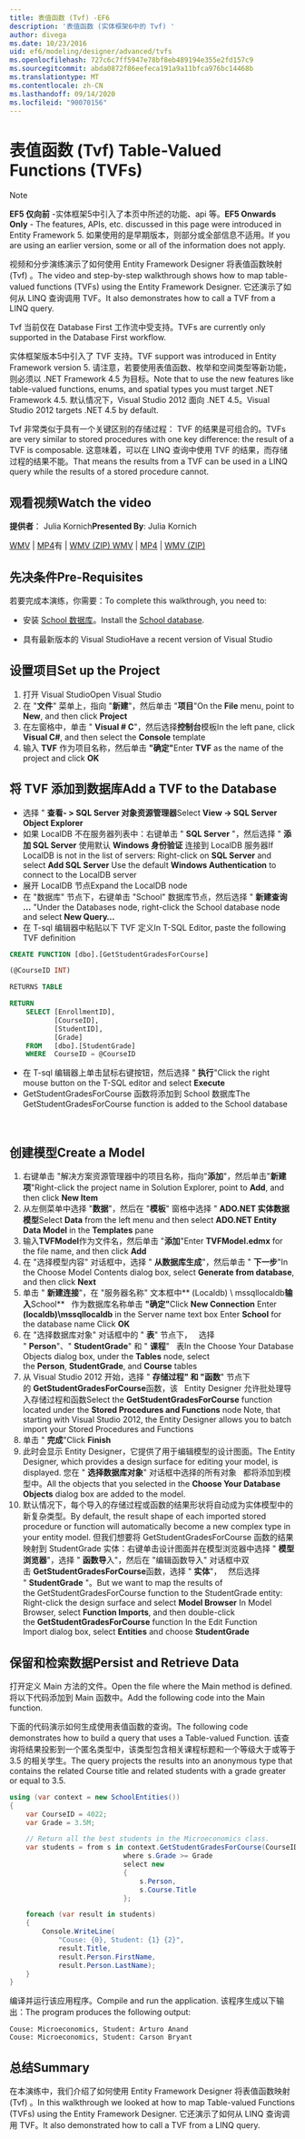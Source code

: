 ```yaml
---
title: 表值函数 (Tvf) -EF6
description: '表值函数 (实体框架6中的 Tvf) '
author: divega
ms.date: 10/23/2016
uid: ef6/modeling/designer/advanced/tvfs
ms.openlocfilehash: 727c6c7ff5947e78bf8eb489194e355e2fd157c9
ms.sourcegitcommit: abda0872f86eefeca191a9a11bfca976bc14468b
ms.translationtype: MT
ms.contentlocale: zh-CN
ms.lasthandoff: 09/14/2020
ms.locfileid: "90070156"
---
```

# <a name="table-valued-functions-tvfs"></a><span data-ttu-id="97f24-103">表值函数 (Tvf) </span><span class="sxs-lookup"><span data-stu-id="97f24-103">Table-Valued Functions (TVFs)</span></span>
> [!NOTE]
> <span data-ttu-id="97f24-104">**EF5 仅向前** -实体框架5中引入了本页中所述的功能、api 等。</span><span class="sxs-lookup"><span data-stu-id="97f24-104">**EF5 Onwards Only** - The features, APIs, etc. discussed in this page were introduced in Entity Framework 5.</span></span> <span data-ttu-id="97f24-105">如果使用的是早期版本，则部分或全部信息不适用。</span><span class="sxs-lookup"><span data-stu-id="97f24-105">If you are using an earlier version, some or all of the information does not apply.</span></span>

<span data-ttu-id="97f24-106">视频和分步演练演示了如何使用 Entity Framework Designer 将表值函数映射 (Tvf) 。</span><span class="sxs-lookup"><span data-stu-id="97f24-106">The video and step-by-step walkthrough shows how to map table-valued functions (TVFs) using the Entity Framework Designer.</span></span> <span data-ttu-id="97f24-107">它还演示了如何从 LINQ 查询调用 TVF。</span><span class="sxs-lookup"><span data-stu-id="97f24-107">It also demonstrates how to call a TVF from a LINQ query.</span></span>

<span data-ttu-id="97f24-108">Tvf 当前仅在 Database First 工作流中受支持。</span><span class="sxs-lookup"><span data-stu-id="97f24-108">TVFs are currently only supported in the Database First workflow.</span></span>

<span data-ttu-id="97f24-109">实体框架版本5中引入了 TVF 支持。</span><span class="sxs-lookup"><span data-stu-id="97f24-109">TVF support was introduced in Entity Framework version 5.</span></span> <span data-ttu-id="97f24-110">请注意，若要使用表值函数、枚举和空间类型等新功能，则必须以 .NET Framework 4.5 为目标。</span><span class="sxs-lookup"><span data-stu-id="97f24-110">Note that to use the new features like table-valued functions, enums, and spatial types you must target .NET Framework 4.5.</span></span> <span data-ttu-id="97f24-111">默认情况下，Visual Studio 2012 面向 .NET 4.5。</span><span class="sxs-lookup"><span data-stu-id="97f24-111">Visual Studio 2012 targets .NET 4.5 by default.</span></span>

<span data-ttu-id="97f24-112">Tvf 非常类似于具有一个关键区别的存储过程： TVF 的结果是可组合的。</span><span class="sxs-lookup"><span data-stu-id="97f24-112">TVFs are very similar to stored procedures with one key difference: the result of a TVF is composable.</span></span> <span data-ttu-id="97f24-113">这意味着，可以在 LINQ 查询中使用 TVF 的结果，而存储过程的结果不能。</span><span class="sxs-lookup"><span data-stu-id="97f24-113">That means the results from a TVF can be used in a LINQ query while the results of a stored procedure cannot.</span></span>

## <a name="watch-the-video"></a><span data-ttu-id="97f24-114">观看视频</span><span class="sxs-lookup"><span data-stu-id="97f24-114">Watch the video</span></span>

<span data-ttu-id="97f24-115">**提供者**： Julia Kornich</span><span class="sxs-lookup"><span data-stu-id="97f24-115">**Presented By**: Julia Kornich</span></span>

<span data-ttu-id="97f24-116">[WMV](https://download.microsoft.com/download/6/0/A/60A6E474-5EF3-4E1E-B9EA-F51D2DDB446A/HDI-ITPro-MSDN-winvideo-tvf.wmv)  | [MP4](https://download.microsoft.com/download/6/0/A/60A6E474-5EF3-4E1E-B9EA-F51D2DDB446A/HDI-ITPro-MSDN-mp4video-tvf.m4v)有  | [WMV (ZIP) ](https://download.microsoft.com/download/6/0/A/60A6E474-5EF3-4E1E-B9EA-F51D2DDB446A/HDI-ITPro-MSDN-winvideo-tvf.zip)</span><span class="sxs-lookup"><span data-stu-id="97f24-116">[WMV](https://download.microsoft.com/download/6/0/A/60A6E474-5EF3-4E1E-B9EA-F51D2DDB446A/HDI-ITPro-MSDN-winvideo-tvf.wmv) | [MP4](https://download.microsoft.com/download/6/0/A/60A6E474-5EF3-4E1E-B9EA-F51D2DDB446A/HDI-ITPro-MSDN-mp4video-tvf.m4v) | [WMV (ZIP)](https://download.microsoft.com/download/6/0/A/60A6E474-5EF3-4E1E-B9EA-F51D2DDB446A/HDI-ITPro-MSDN-winvideo-tvf.zip)</span></span>

## <a name="pre-requisites"></a><span data-ttu-id="97f24-117">先决条件</span><span class="sxs-lookup"><span data-stu-id="97f24-117">Pre-Requisites</span></span>

<span data-ttu-id="97f24-118">若要完成本演练，你需要：</span><span class="sxs-lookup"><span data-stu-id="97f24-118">To complete this walkthrough, you need to:</span></span>

- <span data-ttu-id="97f24-119">安装 [School 数据库](xref:ef6/resources/school-database)。</span><span class="sxs-lookup"><span data-stu-id="97f24-119">Install the [School database](xref:ef6/resources/school-database).</span></span>

- <span data-ttu-id="97f24-120">具有最新版本的 Visual Studio</span><span class="sxs-lookup"><span data-stu-id="97f24-120">Have a recent version of Visual Studio</span></span>

## <a name="set-up-the-project"></a><span data-ttu-id="97f24-121">设置项目</span><span class="sxs-lookup"><span data-stu-id="97f24-121">Set up the Project</span></span>

1.  <span data-ttu-id="97f24-122">打开 Visual Studio</span><span class="sxs-lookup"><span data-stu-id="97f24-122">Open Visual Studio</span></span>
2.  <span data-ttu-id="97f24-123">在 "**文件**" 菜单上，指向 "**新建**"，然后单击 "**项目**"</span><span class="sxs-lookup"><span data-stu-id="97f24-123">On the **File** menu, point to **New**, and then click **Project**</span></span>
3.  <span data-ttu-id="97f24-124">在左窗格中，单击 " **Visual \# C**"，然后选择**控制台**模板</span><span class="sxs-lookup"><span data-stu-id="97f24-124">In the left pane, click **Visual C\#**, and then select the **Console** template</span></span>
4.  <span data-ttu-id="97f24-125">输入 **TVF** 作为项目名称，然后单击 **"确定"**</span><span class="sxs-lookup"><span data-stu-id="97f24-125">Enter **TVF** as the name of the project and click **OK**</span></span>

## <a name="add-a-tvf-to-the-database"></a><span data-ttu-id="97f24-126">将 TVF 添加到数据库</span><span class="sxs-lookup"><span data-stu-id="97f24-126">Add a TVF to the Database</span></span>

-   <span data-ttu-id="97f24-127">选择 " **查看- &gt; SQL Server 对象资源管理器**</span><span class="sxs-lookup"><span data-stu-id="97f24-127">Select **View -&gt; SQL Server Object Explorer**</span></span>
-   <span data-ttu-id="97f24-128">如果 LocalDB 不在服务器列表中：右键单击 " **SQL Server** "，然后选择 " **添加 SQL Server** 使用默认 **Windows 身份验证** 连接到 LocalDB 服务器</span><span class="sxs-lookup"><span data-stu-id="97f24-128">If LocalDB is not in the list of servers: Right-click on **SQL Server** and select **Add SQL Server** Use the default **Windows Authentication** to connect to the LocalDB server</span></span>
-   <span data-ttu-id="97f24-129">展开 LocalDB 节点</span><span class="sxs-lookup"><span data-stu-id="97f24-129">Expand the LocalDB node</span></span>
-   <span data-ttu-id="97f24-130">在 "数据库" 节点下，右键单击 "School" 数据库节点，然后选择 " **新建查询 ...** "</span><span class="sxs-lookup"><span data-stu-id="97f24-130">Under the Databases node, right-click the School database node and select **New Query…**</span></span>
-   <span data-ttu-id="97f24-131">在 T-sql 编辑器中粘贴以下 TVF 定义</span><span class="sxs-lookup"><span data-stu-id="97f24-131">In T-SQL Editor, paste the following TVF definition</span></span>

``` SQL
CREATE FUNCTION [dbo].[GetStudentGradesForCourse]

(@CourseID INT)

RETURNS TABLE

RETURN
    SELECT [EnrollmentID],
           [CourseID],
           [StudentID],
           [Grade]
    FROM   [dbo].[StudentGrade]
    WHERE  CourseID = @CourseID
```

-   <span data-ttu-id="97f24-132">在 T-sql 编辑器上单击鼠标右键按钮，然后选择 " **执行**"</span><span class="sxs-lookup"><span data-stu-id="97f24-132">Click the right mouse button on the T-SQL editor and select **Execute**</span></span>
-   <span data-ttu-id="97f24-133">GetStudentGradesForCourse 函数将添加到 School 数据库</span><span class="sxs-lookup"><span data-stu-id="97f24-133">The GetStudentGradesForCourse function is added to the School database</span></span>

 

## <a name="create-a-model"></a><span data-ttu-id="97f24-134">创建模型</span><span class="sxs-lookup"><span data-stu-id="97f24-134">Create a Model</span></span>

1.  <span data-ttu-id="97f24-135">右键单击 "解决方案资源管理器中的项目名称，指向"**添加**"，然后单击"**新建项**"</span><span class="sxs-lookup"><span data-stu-id="97f24-135">Right-click the project name in Solution Explorer, point to **Add**, and then click **New Item**</span></span>
2.  <span data-ttu-id="97f24-136">从左侧菜单中选择 "**数据**"，然后在 "**模板**" 窗格中选择 " **ADO.NET 实体数据模型**</span><span class="sxs-lookup"><span data-stu-id="97f24-136">Select **Data** from the left menu and then select **ADO.NET Entity Data Model** in the **Templates** pane</span></span>
3.  <span data-ttu-id="97f24-137">输入**TVFModel**作为文件名，然后单击 "**添加**"</span><span class="sxs-lookup"><span data-stu-id="97f24-137">Enter **TVFModel.edmx** for the file name, and then click **Add**</span></span>
4.  <span data-ttu-id="97f24-138">在 "选择模型内容" 对话框中，选择 " **从数据库生成**"，然后单击 " **下一步**"</span><span class="sxs-lookup"><span data-stu-id="97f24-138">In the Choose Model Contents dialog box, select **Generate from database**, and then click **Next**</span></span>
5.  <span data-ttu-id="97f24-139">单击 " **新建连接**"，在 "服务器名称" 文本框中\*\* (Localdb) \\ mssqllocaldb**输入**School\*\*   作为数据库名称单击 **"确定"**</span><span class="sxs-lookup"><span data-stu-id="97f24-139">Click **New Connection** Enter **(localdb)\\mssqllocaldb** in the Server name text box Enter **School** for the database name Click **OK**</span></span>
6.  <span data-ttu-id="97f24-140">在 "选择数据库对象" 对话框中的 " **表**" 节点下，   选择 " **Person**"、" **StudentGrade**" 和 " **课程**"   表</span><span class="sxs-lookup"><span data-stu-id="97f24-140">In the Choose Your Database Objects dialog box, under the **Tables** node, select the **Person**, **StudentGrade**, and **Course** tables</span></span>
7.  <span data-ttu-id="97f24-141">从 Visual Studio 2012 开始，选择 " **存储过程" 和 "函数**" 节点下的 **GetStudentGradesForCourse**函数，该   Entity Designer 允许批处理导入存储过程和函数</span><span class="sxs-lookup"><span data-stu-id="97f24-141">Select the **GetStudentGradesForCourse** function located under the **Stored Procedures and Functions** node Note, that starting with Visual Studio 2012, the Entity Designer allows you to batch import your Stored Procedures and Functions</span></span>
8.  <span data-ttu-id="97f24-142">单击 " **完成**"</span><span class="sxs-lookup"><span data-stu-id="97f24-142">Click **Finish**</span></span>
9.  <span data-ttu-id="97f24-143">此时会显示 Entity Designer，它提供了用于编辑模型的设计图面。</span><span class="sxs-lookup"><span data-stu-id="97f24-143">The Entity Designer, which provides a design surface for editing your model, is displayed.</span></span> <span data-ttu-id="97f24-144">您在 " **选择数据库对象**" 对话框中选择的所有对象   都将添加到模型中。</span><span class="sxs-lookup"><span data-stu-id="97f24-144">All the objects that you selected in the **Choose Your Database Objects** dialog box are added to the model.</span></span>
10. <span data-ttu-id="97f24-145">默认情况下，每个导入的存储过程或函数的结果形状将自动成为实体模型中的新复杂类型。</span><span class="sxs-lookup"><span data-stu-id="97f24-145">By default, the result shape of each imported stored procedure or function will automatically become a new complex type in your entity model.</span></span> <span data-ttu-id="97f24-146">但我们想要将 GetStudentGradesForCourse 函数的结果映射到 StudentGrade 实体：右键单击设计图面并在模型浏览器中选择 " **模型浏览器**"，选择 " **函数导**入"，然后在 "编辑函数导入" 对话框中双击 **GetStudentGradesForCourse**函数，选择 " **实体**"，   然后选择 " **StudentGrade** "。</span><span class="sxs-lookup"><span data-stu-id="97f24-146">But we want to map the results of the GetStudentGradesForCourse function to the StudentGrade entity: Right-click the design surface and select **Model Browser** In Model Browser, select **Function Imports**, and then double-click the **GetStudentGradesForCourse** function In the Edit Function Import dialog box, select **Entities** and choose **StudentGrade**</span></span>

## <a name="persist-and-retrieve-data"></a><span data-ttu-id="97f24-147">保留和检索数据</span><span class="sxs-lookup"><span data-stu-id="97f24-147">Persist and Retrieve Data</span></span>

<span data-ttu-id="97f24-148">打开定义 Main 方法的文件。</span><span class="sxs-lookup"><span data-stu-id="97f24-148">Open the file where the Main method is defined.</span></span> <span data-ttu-id="97f24-149">将以下代码添加到 Main 函数中。</span><span class="sxs-lookup"><span data-stu-id="97f24-149">Add the following code into the Main function.</span></span>

<span data-ttu-id="97f24-150">下面的代码演示如何生成使用表值函数的查询。</span><span class="sxs-lookup"><span data-stu-id="97f24-150">The following code demonstrates how to build a query that uses a Table-valued Function.</span></span> <span data-ttu-id="97f24-151">该查询将结果投影到一个匿名类型中，该类型包含相关课程标题和一个等级大于或等于3.5 的相关学生。</span><span class="sxs-lookup"><span data-stu-id="97f24-151">The query projects the results into an anonymous type that contains the related Course title and related students with a grade greater or equal to 3.5.</span></span>

``` csharp
using (var context = new SchoolEntities())
{
    var CourseID = 4022;
    var Grade = 3.5M;

    // Return all the best students in the Microeconomics class.
    var students = from s in context.GetStudentGradesForCourse(CourseID)
                            where s.Grade >= Grade
                            select new
                            {
                                s.Person,
                                s.Course.Title
                            };

    foreach (var result in students)
    {
        Console.WriteLine(
            "Couse: {0}, Student: {1} {2}",
            result.Title,  
            result.Person.FirstName,  
            result.Person.LastName);
    }
}
```

<span data-ttu-id="97f24-152">编译并运行该应用程序。</span><span class="sxs-lookup"><span data-stu-id="97f24-152">Compile and run the application.</span></span> <span data-ttu-id="97f24-153">该程序生成以下输出：</span><span class="sxs-lookup"><span data-stu-id="97f24-153">The program produces the following output:</span></span>

```console
Couse: Microeconomics, Student: Arturo Anand
Couse: Microeconomics, Student: Carson Bryant
```

## <a name="summary"></a><span data-ttu-id="97f24-154">总结</span><span class="sxs-lookup"><span data-stu-id="97f24-154">Summary</span></span>

<span data-ttu-id="97f24-155">在本演练中，我们介绍了如何使用 Entity Framework Designer 将表值函数映射 (Tvf) 。</span><span class="sxs-lookup"><span data-stu-id="97f24-155">In this walkthrough we looked at how to map Table-valued Functions (TVFs) using the Entity Framework Designer.</span></span> <span data-ttu-id="97f24-156">它还演示了如何从 LINQ 查询调用 TVF。</span><span class="sxs-lookup"><span data-stu-id="97f24-156">It also demonstrated how to call a TVF from a LINQ query.</span></span>
